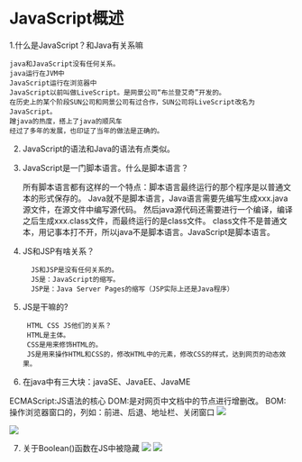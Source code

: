 # JavaScript概述

1.什么是JavaScript？和Java有关系嘛

	java和JavaScript没有任何关系。
    java运行在JVM中
    JavaScript运行在浏览器中
    JavaScript以前叫做LiveScript。是网景公司“布兰登艾奇”开发的。
    在历史上的某个阶段SUN公司和网景公司有过合作，SUN公司将LiveScript改名为JavaScript。
    蹭java的热度，搭上了java的顺风车
    经过了多年的发展，也印证了当年的做法是正确的。

2. JavaScript的语法和Java的语法有点类似。

3. JavaScript是一门脚本语言。什么是脚本语言？


      所有脚本语言都有这样的一个特点：脚本语言最终运行的那个程序是以普通文本的形式保存的。
      Java就不是脚本语言，Java语言需要先编写生成xxx.java源文件，在源文件中编写源代码。
      然后java源代码还需要进行一个编译，编译之后生成xxx.class文件，而最终运行的是class文件。 
      class文件不是普通文本，用记事本打不开，所以java不是脚本语言。JavaScript是脚本语言。

4. JS和JSP有啥关系？
   
         JS和JSP是没有任何关系的。
         JS是：JavaScript的缩写。
         JSP是：Java Server Pages的缩写（JSP实际上还是Java程序）
        

5. JS是干嘛的?

        HTML CSS JS他们的关系？
        HTML是主体。
        CSS是用来修饰HTML的。
        JS是用来操作HTML和CSS的，修改HTML中的元素，修改CSS的样式，达到网页的动态效果。 

6. 在java中有三大块：javaSE、JavaEE、JavaME

ECMAScript:JS语法的核心
DOM:是对网页中文档中的节点进行增删改。
BOM:操作浏览器窗口的，列如：前进、后退、地址栏、关闭窗口
![](https://gitee.com/YunboCheng/imageBad/raw/master/image/20210703155938.png)

![](https://gitee.com/YunboCheng/imageBad/raw/master/image/20210703162126.png)

7. 关于Boolean()函数在JS中被隐藏
   <img src="https://gitee.com/YunboCheng/imageBad/raw/master/image/20210704171534.png" >
   <img src="https://gitee.com/YunboCheng/imageBad/raw/master/image/20210704171301.png" >